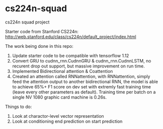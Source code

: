 # cs224n-squad
cs224n squad project

Starter code from Stanford CS224n: http://web.stanford.edu/class/cs224n/default_project/index.html

The work being done in this repo:
1. Update starter code to be compatible with tensorflow 1.12
2. Convert GRU to cudnn_rnn.CudnnGRU & cudnn_rnn.CudnnLSTM, no recurent drop out support, but massive improvement on run time.
3. Implemented Bidirectional attention & Coattention
4. Created an attention called RNNattention, with RNNattention, simply feed the attention output to another bidirectional RNN, the model is able to achieve 65%+ F1 score on dev set with extremly fast training time (leave every other parameters as default). Training time per batch on a single NV 1080 graphic card machine is 0.26s.

Things to do:
1. Look at charactor-level vector representation
2. Look at conditioning end prediction on start prediction

